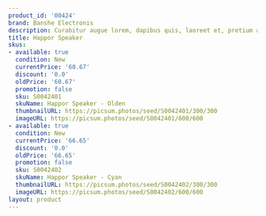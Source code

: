 ```yaml
---
product_id: '00424'
brand: Banshe Electronis
description: Curabitur augue lorem, dapibus quis, laoreet et, pretium ac, nisi.
title: Happor Speaker
skus:
- available: true
  condition: New
  currentPrice: '60.67'
  discount: '0.0'
  oldPrice: '60.67'
  promotion: false
  sku: S0042401
  skuName: Happor Speaker - Olden
  thumbnailURL: https://picsum.photos/seed/S0042401/300/300
  imageURL: https://picsum.photos/seed/S0042401/600/600
- available: true
  condition: New
  currentPrice: '66.65'
  discount: '0.0'
  oldPrice: '66.65'
  promotion: false
  sku: S0042402
  skuName: Happor Speaker - Cyan
  thumbnailURL: https://picsum.photos/seed/S0042402/300/300
  imageURL: https://picsum.photos/seed/S0042402/600/600
layout: product
---
```

